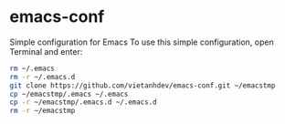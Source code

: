 # emacs-conf
Simple configuration for Emacs
To use this simple configuration, open Terminal and enter:

```sh
rm ~/.emacs
rm -r ~/.emacs.d
git clone https://github.com/vietanhdev/emacs-conf.git ~/emacstmp
cp ~/emacstmp/.emacs ~/.emacs
cp -r ~/emacstmp/.emacs.d ~/.emacs.d
rm -r ~/emacstmp
```
